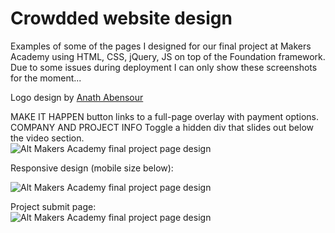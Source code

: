 Crowdded website design
=======================

Examples of some of the pages I designed for our final project at Makers Academy using HTML, CSS, jQuery, JS on top of the Foundation framework. Due to some issues during deployment I can only show these screenshots for the moment...

Logo design by [Anath Abensour](https://github.com/anath26)

MAKE IT HAPPEN button links to a full-page overlay with payment options.  
COMPANY AND PROJECT INFO Toggle a hidden div that slides out below the video section.  
![Alt Makers Academy final project page design](https://raw2.github.com/GiacomoPatella/giacomopatella.github.io/master/crowdded_project.png " Makers Academy final project page design")  

Responsive design (mobile size below):   

![Alt Makers Academy final project page design](https://raw2.github.com/GiacomoPatella/giacomopatella.github.io/master/crowdded_responsive " Makers Academy final project page design")


Project submit page:  
![Alt Makers Academy final project page design](https://raw2.github.com/GiacomoPatella/giacomopatella.github.io/master/crowdded_project_submit.png " Makers Academy final project page design")
